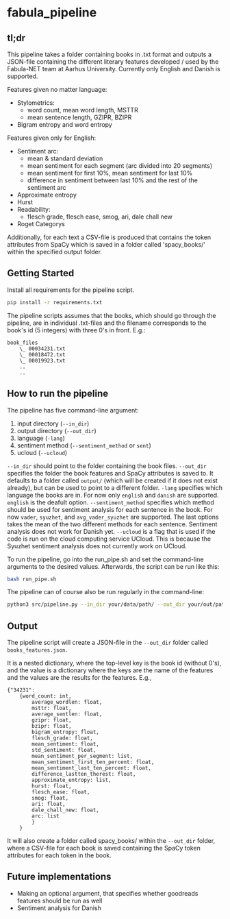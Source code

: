 # fabula_pipeline

## tl;dr
This pipeline takes a folder containing books in .txt format and outputs a JSON-file containing the different literary features developed / used by the Fabula-NET team at Aarhus University.
Currently only English and Danish is supported. 

Features given no matter language: 

- Stylometrics:
    - word count, mean word length, MSTTR
    - mean sentence length, GZIPR, BZIPR
- Bigram entropy and word entropy

Features given only for English:

- Sentiment arc:
    - mean & standard deviation
    - mean sentiment for each segment (arc divided into 20 segments)
    - mean sentiment for first 10%, mean sentiment for last 10% 
    - difference in sentiment between last 10% and the rest of the sentiment arc
- Approximate entropy
- Hurst 
- Readability:
    - flesch grade, flesch ease, smog, ari, dale chall new
- Roget Categorys


Additionally, for each text a CSV-file is produced that contains the token attributes from SpaCy which is saved in a folder called 'spacy_books/' within the specified output folder.


## Getting Started

Install all requirements for the pipeline script.

```bash
pip install -r requirements.txt
```

The pipeline scripts assumes that the books, which should go through the pipeline, are in individual .txt-files and the filename corresponds to the book's id (5 integers) with three 0's in front. E.g.:

    book_files
        \_ 00034231.txt
        \_ 00018472.txt
        \_ 00019923.txt
        ..
        ..


## How to run the pipeline

The pipeline has five command-line argument:
1. input directory (`--in_dir`)
2. output directory (`--out_dir`)
3. language (`-lang`)
4. sentiment method (`--sentiment_method` or `sent`)
5. ucloud (`--ucloud`)

`--in_dir` should point to the folder containing the book files. 
`--out_dir` specifies the folder the book features and SpaCy attributes is saved to. It defaults to a folder called `output/` (which will be created if it does not exist already), but can be used to point to a different folder.
`-lang` specifies which language the books are in. For now only `english` and `danish` are supported. `english` is the deafult option.
`--sentiment_method` specifies which method should be used for sentiment analysis for each sentence in the book. For now `vader`, `syuzhet`, and `avg_vader_syuzhet` are supported. The last options takes the mean of the two different methods for each sentence. Sentiment analysis does not work for Danish yet. 
`--ucloud` is a flag that is used if the code is run on the cloud computing service UCloud. This is because the Syuzhet sentiment analysis does not currently work on UCloud. 

To run the pipeline, go into the run_pipe.sh and set the command-line arguments to the desired values. Afterwards, the script can be run like this:

```bash
bash run_pipe.sh
```

The pipeline can of course also be run regularly in the command-line: 

```bash
python3 src/pipeline.py --in_dir your/data/path/ --out_dir your/out/path/ -lang "danish"
```

## Output
The pipeline script will create a JSON-file in the `--out_dir` folder called `books_features.json`.

It is a nested dictionary, where the top-level key is the book id (without 0's), and the value is a dictionary where the keys are the name of the features and the values are the results for the features. 
E.g.,

    {"34231": 
        {word_count: int, 
            average_wordlen: float,
            msttr: float,
            average_sentlen: float,
            gzipr: float,
            bzipr: float,
            bigram_entropy: float,
            flesch_grade: float,
            mean_sentiment: float,
            std_sentiment: float,
            mean_sentiment_per_segment: list,
            mean_sentiment_first_ten_percent: float,
            mean_sentiment_last_ten_percent: float,
            difference_lastten_therest: float,
            approximate_entropy: list,
            hurst: float,
            flesch_ease: float,
            smog: float,
            ari: float,
            dale_chall_new: float,
            arc: list
            }
        }

It will also create a folder called spacy_books/ within the `--out_dir` folder, where a CSV-file for each book is saved containing the SpaCy token attributes for each token in the book. 
 
## Future implementations 

- Making an optional argument, that specifies whether goodreads features should be run as well
- Sentiment analysis for Danish
